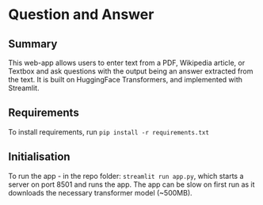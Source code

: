 # Question and Answer
## Summary
This web-app allows users to enter text from a PDF, Wikipedia article, or Textbox and ask questions with the output being an answer extracted from the text. It is built on HuggingFace Transformers, and implemented with Streamlit.

## Requirements
To install requirements, run `pip install -r requirements.txt`

## Initialisation
To run the app - in the repo folder: `streamlit run app.py`, which starts a server on port 8501 and runs the app.
The app can be slow on first run as it downloads the necessary transformer model (~500MB).
